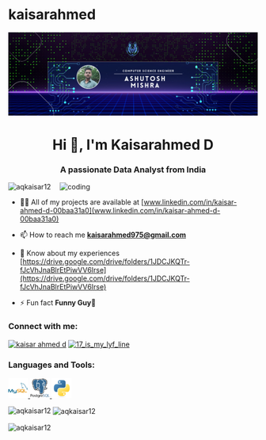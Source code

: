 # kaisarahmed
![logo](https://github.com/aqkaisar12/kaisarahmed/blob/main/Github%20Banner.png)
<h1 align="center">Hi 👋, I'm Kaisarahmed D</h1>
<h3 align="center">A passionate Data Analyst from India</h3>
<img align="right" alt="coding" width= "400" src="https://camo.githubusercontent.com/2366b34bb903c09617990fb5fff4622f3e941349e846ddb7e73df872a9d21233/68747470733a2f2f63646e2e6472696262626c652e636f6d2f75736572732f3733303730332f73637265656e73686f74732f363538313234332f6176656e746f2e676966">

<p align="left"> <img src="https://komarev.com/ghpvc/?username=aqkaisar12&label=Profile%20views&color=0e75b6&style=flat" alt="aqkaisar12" /> </p>

- 👨‍💻 All of my projects are available at [www.linkedin.com/in/kaisar-ahmed-d-00baa31a0](www.linkedin.com/in/kaisar-ahmed-d-00baa31a0)

- 📫 How to reach me **kaisarahmed975@gmail.com**

- 📄 Know about my experiences [https://drive.google.com/drive/folders/1JDCJKQTr-fJcVhJnaBlrEtPiwVV6Irse](https://drive.google.com/drive/folders/1JDCJKQTr-fJcVhJnaBlrEtPiwVV6Irse)

- ⚡ Fun fact **Funny Guy🤣**

<h3 align="left">Connect with me:</h3>
<p align="left">
<a href="https://linkedin.com/in/kaisar ahmed d" target="blank"><img align="center" src="https://raw.githubusercontent.com/rahuldkjain/github-profile-readme-generator/master/src/images/icons/Social/linked-in-alt.svg" alt="kaisar ahmed d" height="30" width="40" /></a>
<a href="https://instagram.com/17_is_my_lyf_line" target="blank"><img align="center" src="https://raw.githubusercontent.com/rahuldkjain/github-profile-readme-generator/master/src/images/icons/Social/instagram.svg" alt="17_is_my_lyf_line" height="30" width="40" /></a>
</p>

<h3 align="left">Languages and Tools:</h3>
<p align="left"> <a href="https://www.mysql.com/" target="_blank" rel="noreferrer"> <img src="https://raw.githubusercontent.com/devicons/devicon/master/icons/mysql/mysql-original-wordmark.svg" alt="mysql" width="40" height="40"/> </a> <a href="https://www.postgresql.org" target="_blank" rel="noreferrer"> <img src="https://raw.githubusercontent.com/devicons/devicon/master/icons/postgresql/postgresql-original-wordmark.svg" alt="postgresql" width="40" height="40"/> </a> <a href="https://www.python.org" target="_blank" rel="noreferrer"> <img src="https://raw.githubusercontent.com/devicons/devicon/master/icons/python/python-original.svg" alt="python" width="40" height="40"/> </a> </p>

<p><img align="left" src="https://github-readme-stats.vercel.app/api/top-langs?username=aqkaisar12&show_icons=true&locale=en&layout=compact" alt="aqkaisar12" /></p>

<p>&nbsp;<img align="center" src="https://github-readme-stats.vercel.app/api?username=aqkaisar12&show_icons=true&locale=en" alt="aqkaisar12" /></p>

<p><img align="center" src="https://github-readme-streak-stats.herokuapp.com/?user=aqkaisar12&" alt="aqkaisar12" /></p>
